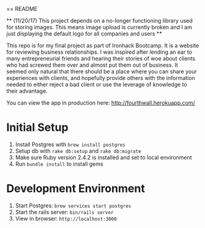 == README

** (11/20/17) This project depends on a no-longer functioning library used for storing images. This means image upload is currently broken and I am just displaying the default logo for all companies and users **

This repo is for my final project as part of Ironhack Bootcamp. It is a website for reviewing business relationships. I was inspired after lending an ear to many entrepreneurial friends and hearing their stories of woe about clients who had screwed them over and almost put them out of business. It seemed only natural that there should be a place where you can share your experiences with clients, and hopefully provide others with the information needed to either reject a bad client or use the leverage of knowledge to their advantage.

You can view the app in production here: http://fourthwall.herokuapp.com/

# Initial Setup
1. Install Postgres with `brew install postgres`
1. Setup db with `rake db:setup` and `rake db:migrate`
1. Make sure Ruby version 2.4.2 is installed and set to local environment
1. Run `bundle install` to install gems

# Development Environment
1. Start Postgres: `brew services start postgres`
1. Start the rails server: `bin/rails server`
1. View in browser: `http://localhost:3000`

